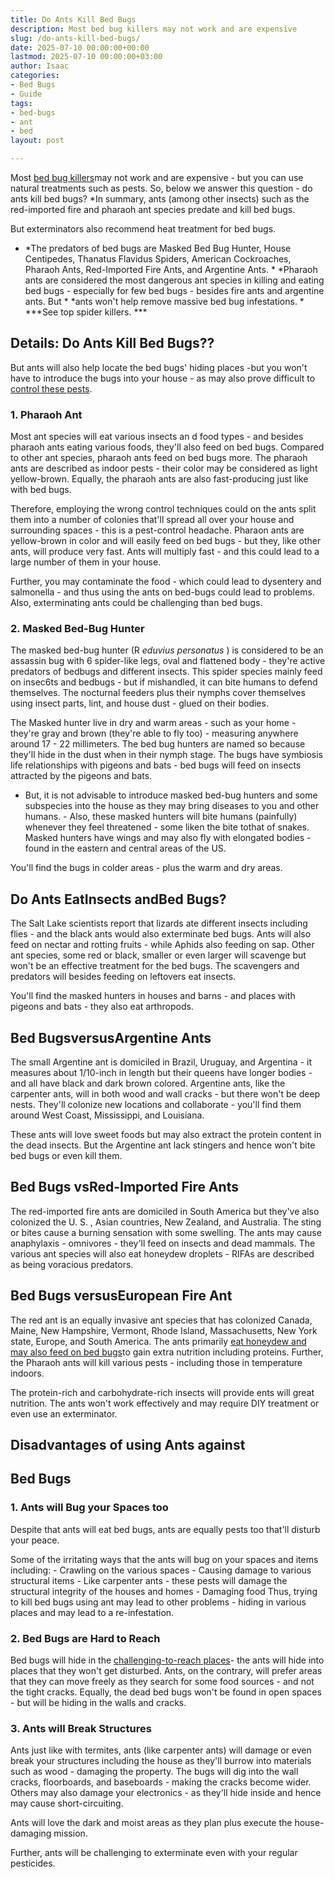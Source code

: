 ```yaml
---
title: Do Ants Kill Bed Bugs
description: Most bed bug killers may not work and are expensive
slug: /do-ants-kill-bed-bugs/
date: 2025-07-10 00:00:00+00:00
lastmod: 2025-07-10 00:00:00+03:00
author: Isaac
categories:
- Bed Bugs
- Guide
tags:
- bed-bugs
- ant
- bed
layout: post

---
```

Most [bed bug killers](https://pestpolicy.com/does-rubbing-alcohol-kill-[bed-bugs](https://pestpolicy.com/do-ants-eat-bed-bugs/)/)may not work and are expensive - but you can use natural treatments such as pests. So, below we answer this question - do ants kill bed bugs? *In summary, ants (among other insects) such as the red-imported fire and pharaoh ant species predate and kill bed bugs.

But exterminators also recommend heat treatment for bed bugs.

* *The predators of bed bugs are Masked Bed Bug Hunter, House Centipedes, Thanatus Flavidus Spiders, American Cockroaches, Pharaoh Ants, Red-Imported Fire Ants, and Argentine Ants. * *Pharaoh ants are considered the most dangerous ant species in killing and eating bed bugs - especially for few bed bugs - besides fire ants and argentine ants. But * *ants won't help remove massive bed bug infestations. * ***See top spider killers. ***

##  Details: Do Ants Kill Bed Bugs??

But ants will also help locate the bed bugs' hiding places -but you won't have to introduce the bugs into your house - as may also prove difficult to [control these pests](https://nysipm.cornell.edu/whats-bugging-you/bed-bugs/bed-bug-faqs///).

###  1. Pharaoh Ant

Most ant species will eat various insects an d food types - and besides pharaoh ants eating various foods, they'll also feed on bed bugs. Compared to other ant species, pharaoh ants feed on bed bugs more. The pharaoh ants are described as indoor pests - their color may be considered as light yellow-brown. Equally, the pharaoh ants are also fast-producing just like with bed bugs.

Therefore, employing the wrong control techniques could on the ants split them into a number of colonies that'll spread all over your house and surrounding spaces - this is a pest-control headache. Pharaon ants are yellow-brown in color and will easily feed on bed bugs - but they, like other ants, will produce very fast. Ants will multiply fast - and this could lead to a large number of them in your house.

Further, you may contaminate the food - which could lead to dysentery and salmonella - and thus using the ants on bed-bugs could lead to problems. Also, exterminating ants could be challenging than bed bugs.

###  2. Masked Bed-Bug Hunter

The masked bed-bug hunter (R *eduvius personatus* ) is considered to be an assassin bug with 6 spider-like legs, oval and flattened body - they're active predators of bedbugs and different insects. This spider species mainly feed on insec6ts and bedbugs - but if mishandled, it can bite humans to defend themselves. The nocturnal feeders plus their nymphs cover themselves using insect parts, lint, and house dust - glued on their bodies.

The Masked hunter live in dry and warm areas - such as your home - they're gray and brown (they're able to fly too) - measuring anywhere around 17 - 22 millimeters. The bed bug hunters are named so because they'll hide in the dust when in their nymph stage. The bugs have symbiosis life relationships with pigeons and bats - bed bugs will feed on insects attracted by the pigeons and bats.

- But, it is not advisable to introduce masked bed-bug hunters and some subspecies into the house as they may bring diseases to you and other humans. - Also, these masked hunters will bite humans (painfully) whenever they feel threatened - some liken the bite tothat of snakes. Masked hunters have wings and may also fly with elongated bodies - found in the eastern and central areas of the US.

You'll find the bugs in colder areas - plus the warm and dry areas.

##  Do Ants EatInsects andBed Bugs?

The Salt Lake scientists report that lizards ate different insects including flies - and the black ants would also exterminate bed bugs. Ants will also feed on nectar and rotting fruits - while Aphids also feeding on sap. Other ant species, some red or black, smaller or even larger will scavenge but won't be an effective treatment for the bed bugs. The scavengers and predators will besides feeding on leftovers eat insects.

You'll find the masked hunters in houses and barns - and places with pigeons and bats - they also eat arthropods.

##  Bed BugsversusArgentine Ants

The small Argentine ant is domiciled in Brazil, Uruguay, and Argentina - it measures about 1/10-inch in length but their queens have longer bodies - and all have black and dark brown colored. Argentine ants, like the carpenter ants, will in both wood and wall cracks - but there won't be deep nests. They'll colonize new locations and collaborate - you'll find them around West Coast, Mississippi, and Louisiana.

These ants will love sweet foods but may also extract the protein content in the dead insects. But the Argentine ant lack stingers and hence won't bite bed bugs or even kill them.

##  Bed Bugs vsRed-Imported Fire Ants

The red-imported fire ants are domiciled in South America but they've also colonized the U. S. , Asian countries, New Zealand, and Australia. The sting or bites cause a burning sensation with some swelling. The ants may cause anaphylaxis - omnivores - they'll feed on insects and dead mammals. The various ant species will also eat honeydew droplets - RIFAs are described as being voracious predators.

##  Bed Bugs versusEuropean Fire Ant

The red ant is an equally invasive ant species that has colonized Canada, Maine, New Hampshire, Vermont, Rhode Island, Massachusetts, New York state, Europe, and South America. The ants primarily [eat honeydew and may also feed on bed bugs](https://pestpolicy.com/what-animals-eat-bed-bugs/)to gain extra nutrition including proteins. Further, the Pharaoh ants will kill various pests - including those in temperature indoors.

The protein-rich and carbohydrate-rich insects will provide ents will great nutrition. The ants won't work effectively and may require DIY treatment or even use an exterminator.

##  Disadvantages of using Ants against

##  Bed Bugs

###  1. Ants will Bug your Spaces too

Despite that ants will eat bed bugs, ants are equally pests too that'll disturb your peace.

Some of the irritating ways that the ants will bug on your spaces and items including: - Crawling on the various spaces - Causing damage to various structural items - Like carpenter ants - these pests will damage the structural integrity of the houses and homes - Damaging food Thus, trying to kill bed bugs using ant may lead to other problems - hiding in various places and may lead to a re-infestation.

###  2. Bed Bugs are Hard to Reach

Bed bugs will hide in the [challenging-to-reach places](https://pestpolicy.com/where-do-bed-bugs-hide/)- the ants will hide into places that they won't get disturbed. Ants, on the contrary, will prefer areas that they can move freely as they search for some food sources - and not the tight cracks. Equally, the dead bed bugs won't be found in open spaces - but will be hiding in the walls and cracks.

###  3. Ants will Break Structures

Ants just like with termites, ants (like carpenter ants) will damage or even break your structures including the house as they'll burrow into materials such as wood - damaging the property. The bugs will dig into the wall cracks, floorboards, and baseboards - making the cracks become wider. Others may also damage your electronics - as they'll hide inside and hence may cause short-circuiting.

Ants will love the dark and moist areas as they plan plus execute the house-damaging mission.

Further, ants will be challenging to exterminate even with your regular pesticides.